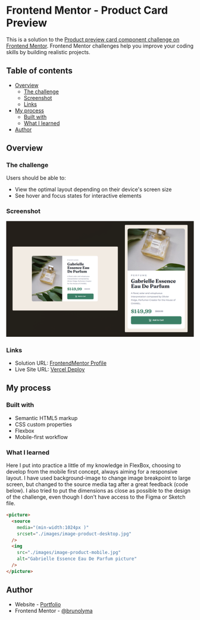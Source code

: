 # Frontend Mentor - Product Card Preview

This is a solution to the [Product preview card component challenge on Frontend Mentor](https://www.frontendmentor.io/challenges/product-preview-card-component-GO7UmttRfa). Frontend Mentor challenges help you improve your coding skills by building realistic projects.

## Table of contents

- [Overview](#overview)
  - [The challenge](#the-challenge)
  - [Screenshot](#screenshot)
  - [Links](#links)
- [My process](#my-process)
  - [Built with](#built-with)
  - [What I learned](#what-i-learned)
- [Author](#author)

## Overview

### The challenge

Users should be able to:

- View the optimal layout depending on their device's screen size
- See hover and focus states for interactive elements

### Screenshot

![](./images/screenshot.png)

### Links

- Solution URL: [FrontendMentor Profile](https://www.frontendmentor.io/solutions/product-card-preview-9pTwHyALJS)
- Live Site URL: [Vercel Deploy](https://product-card-preview-ashen.vercel.app/)

## My process

### Built with

- Semantic HTML5 markup
- CSS custom properties
- Flexbox
- Mobile-first workflow

### What I learned

Here I put into practice a little of my knowledge in FlexBox, choosing to develop from the mobile first concept, always aiming for a responsive layout. I have used background-image to change image breakpoint to large screen, but changed to the source media tag after a great feedback (code below).
I also tried to put the dimensions as close as possible to the design of the challenge, even though I don't have access to the Figma or Sketch file.

```html
<picture>
  <source
    media="(min-width:1024px )"
    srcset="./images/image-product-desktop.jpg"
  />
  <img
    src="./images/image-product-mobile.jpg"
    alt="Gabrielle Essence Eau De Parfum picture"
  />
</picture>
```

## Author

- Website - [Portfolio](https://brunolima-portfolio.vercel.app/)
- Frontend Mentor - [@brunolyma](https://www.frontendmentor.io/profile/brunolyma)
